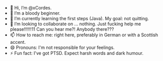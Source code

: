 - 👋 Hi, I’m @xCordes.
- 👀 I’m a bloody beginner.
- 🌱 I’m currently learning the first steps (Java). My goal: not quitting.
- 💞️ I’m looking to collaborate on ... nothing. Just fucking help me please!!!!!!11 Can you hear me?! Anybody there???
- 📫 How to reach me: right here, preferably in German or with a Scottish accent.
- 😄 Pronouns: I'm not responsible for your feelings.
- ⚡ Fun fact: I've got PTSD. Expect harsh words and dark humour.
<!---
xCordes/xCordes is a ✨ special ✨ repository because its `README.md` (this file) appears on your GitHub profile.
You can click the Preview link to take a look at your changes.
--->
